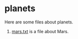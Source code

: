 # planets

Here are some files about planets.

1. <a href="https://github.com/emwitt/planets/blob/master/mars.txt">mars.txt</a> is a file about Mars. 
